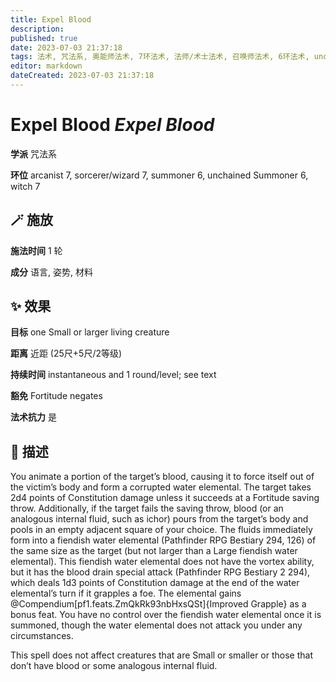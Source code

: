 ```yaml
---
title: Expel Blood
description: 
published: true
date: 2023-07-03 21:37:18
tags: 法术, 咒法系, 奥能师法术, 7环法术, 法师/术士法术, 召唤师法术, 6环法术, unchained Summoner法术, 女巫法术
editor: markdown
dateCreated: 2023-07-03 21:37:18
---
```


# **Expel Blood** *Expel Blood*

**学派** 咒法系 

**环位** arcanist 7, sorcerer/wizard 7, summoner 6, unchained Summoner 6, witch 7

## 🪄 施放

**施法时间** 1 轮

**成分** 语言, 姿势, 材料

## ✨ 效果 

**目标** one Small or larger living creature 

**距离** 近距 (25尺+5尺/2等级)  

**持续时间** instantaneous and 1 round/level; see text 

**豁免** Fortitude negates

**法术抗力** 是

## 📖 描述

You animate a portion of the target&rsquo;s blood, causing it to force itself out of the victim&rsquo;s body and form a corrupted water elemental. The target takes 2d4 points of Constitution damage unless it succeeds at a Fortitude saving throw. Additionally, if the target fails the saving throw, blood (or an analogous internal fluid, such as ichor) pours from the target&rsquo;s body and pools in an empty adjacent square of your choice. The fluids immediately form into a fiendish water elemental (Pathfinder RPG Bestiary 294, 126) of the same size as the target (but not larger than a Large fiendish water elemental). This fiendish water elemental does not have the vortex ability, but it has the blood drain special attack (Pathfinder RPG Bestiary 2 294), which deals 1d3 points of Constitution damage at the end of the water elemental&rsquo;s turn if it grapples a foe. The elemental gains @Compendium[pf1.feats.ZmQkRk93nbHxsQSt]{Improved Grapple} as a bonus feat. You have no control over the fiendish water elemental once it is summoned, though the water elemental does not attack you under any circumstances.

This spell does not affect creatures that are Small or smaller or those that don&rsquo;t have blood or some analogous internal fluid.
    